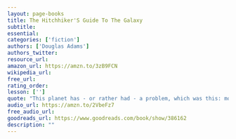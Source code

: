 ```yaml
---
layout: page-books
title: The Hitchhiker'S Guide To The Galaxy
subtitle: 
essential: 
categories: ['fiction']
authors: ['Douglas Adams']
authors_twitter: 
resource_url: 
amazon_url: https://amzn.to/3zB9FCN
wikipedia_url: 
free_url: 
rating_order: 
lesson: ['']
quote: "This planet has - or rather had - a problem, which was this: most of the people living on it were unhappy for pretty much of the time. Many solutions were suggested for this problem, but most of these were largely concerned with the movement of small green pieces of paper, which was odd because on the whole it wasn't the small green pieces of paper that were unhappy."
audio_url: https://amzn.to/2VbeFz7
free_audio_url: 
goodreads_url: https://www.goodreads.com/book/show/386162
description: ""
---
```

